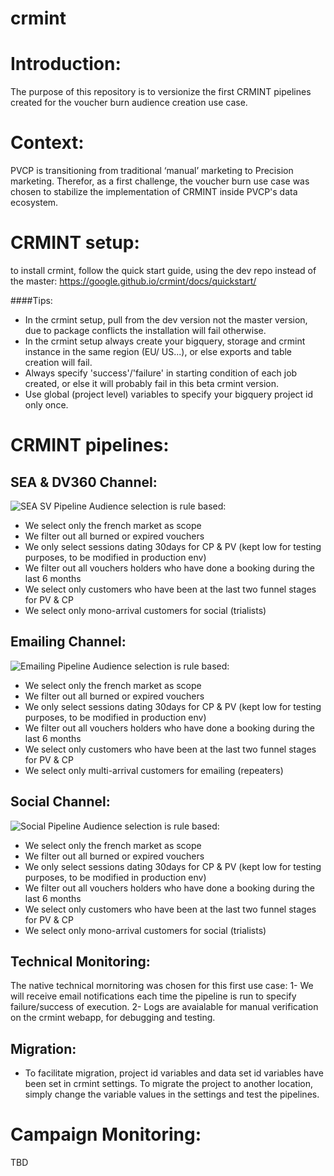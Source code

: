 # crmint
# Introduction:
The purpose of this repository is to versionize the first CRMINT pipelines created for the voucher burn audience creation use case.

# Context:
PVCP is transitioning from traditional ‘manual’ marketing to Precision marketing. Therefor, as a first challenge, the voucher burn use case was chosen to stabilize the implementation of CRMINT inside PVCP's data ecosystem.

# CRMINT setup:
 to install crmint, follow the quick start guide, using the dev repo instead of the master: 
 https://google.github.io/crmint/docs/quickstart/
 
####Tips:
- In the crmint setup, pull from the dev version not the master version, due to package conflicts the installation will fail otherwise.
- In the crmint setup always create your bigquery, storage and crmint instance in the same region (EU/ US...), or else exports and table creation will fail.
- Always specify 'success'/'failure' in starting condition of each job created, or else it will probably fail in this beta crmint version.
- Use global (project level) variables to specify your bigquery project id only once.

# CRMINT pipelines:
## SEA & DV360 Channel:
![SEA SV Pipeline](pipelines2.png)
Audience selection is rule based:
- We select only the french market as scope
- We filter out all burned or expired vouchers
- We only select sessions dating 30days for CP & PV (kept low for testing purposes, to be modified in production env) 
- We filter out all vouchers holders who have done a booking during the last 6 months
- We select only customers who have been at the last two funnel stages for PV & CP
- We select only mono-arrival customers for social (trialists)

## Emailing Channel:
![Emailing Pipeline](pipelines3.png)
Audience selection is rule based:
- We select only the french market as scope
- We filter out all burned or expired vouchers
- We only select sessions dating 30days for CP & PV (kept low for testing purposes, to be modified in production env) 
- We filter out all vouchers holders who have done a booking during the last 6 months
- We select only customers who have been at the last two funnel stages for PV & CP
- We select only multi-arrival customers for emailing (repeaters)

## Social Channel:
![Social Pipeline](pipelines1.png)
Audience selection is rule based:
- We select only the french market as scope
- We filter out all burned or expired vouchers
- We only select sessions dating 30days for CP & PV (kept low for testing purposes, to be modified in production env) 
- We filter out all vouchers holders who have done a booking during the last 6 months
- We select only customers who have been at the last two funnel stages for PV & CP
- We select only mono-arrival customers for social (trialists)

## Technical Monitoring:
The native technical mornitoring was chosen for this first use case: 
1- We will receive email notifications each time the pipeline is run to specify failure/success of execution.
2- Logs are avaialable for manual verification on the crmint webapp, for debugging and testing.

## Migration:
- To facilitate migration, project id variables and data set id variables have been set in crmint settings. To migrate the project to another location, simply change the variable values in the settings and test the pipelines.

# Campaign Monitoring:
TBD


